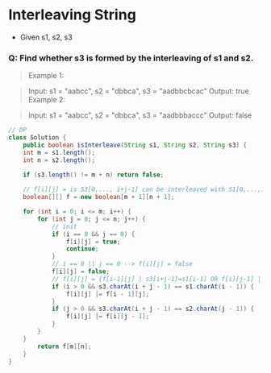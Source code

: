 # Interleaving String
- Given s1, s2, s3
### Q: Find whether s3 is formed by the interleaving of s1 and s2.

> Example 1:

> Input: s1 = "aabcc", s2 = "dbbca", s3 = "aadbbcbcac"
> Output: true
> Example 2:

> Input: s1 = "aabcc", s2 = "dbbca", s3 = "aadbbbaccc"
> Output: false


```java
// DP
class Solution {
    public boolean isInterleave(String s1, String s2, String s3) {
	int m = s1.length();
	int n = s2.length();

	if (s3.length() != m + n) return false;
		
	// f[i][j] = is S3[0,..., i+j-1] can be interleaved with S1[0,...,i-1] and S2[0,...,j-1] 	
	boolean[][] f = new boolean[m + 1][n + 1];

	for (int i = 0; i <= m; i++) {
		for (int j = 0; j <= n; j++) {
			// init
			if (i == 0 && j == 0) {
				f[i][j] = true;
				continue;
			}
			// i == 0 || j == 0 --> f[i][j] = false
			f[i][j] = false;
			// f[i][j] = {f[i-1][j] | s3[i+j-1]=s1[i-1] OR f[i][j-1] | s3[i+j-1]=s2[j-1]}
			if (i > 0 && s3.charAt(i + j - 1) == s1.charAt(i - 1)) {
				f[i][j] |= f[i - 1][j];
			}
			if (j > 0 && s3.charAt(i + j - 1) == s2.charAt(j - 1)) {
				f[i][j] |= f[i][j - 1];
			}
		}
	}
        return f[m][n];
    }
}
```
